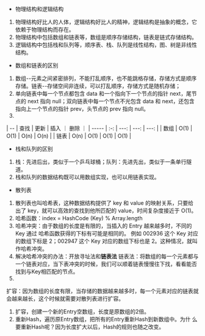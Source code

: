 * 物理结构和逻辑结构
1. 物理结构好比人的人体，逻辑结构好比人的精神，逻辑结构是抽象的概念，它依赖于物理结构而存在。
2. 物理结构中包括数组和链表等，数组是顺序存储结构，链表是链式存储结构。
3. 逻辑结构中包括栈和队列等，顺序表、栈、队列是线性结构，图、树是非线性结构。

* 数组和链表的区别
1. 数组--元素之间紧密排列，不能打乱顺序，也不能跳格存储，存储方式是顺序存储。链表--存储空间非连续，可以打乱顺序，存储方式是随机存储；
2. 单向链表中每一个节点都包含 data 和一个指向下一个节点的指针 next，尾节点的 next 指向 null；双向链表中每一个节点不光包含 data 和 next，还包含指向上一个节点的指针 prev，头节点的 prev 指向 null。
3. 
| -- | 查找 | 更新 | 插入 ｜ 删除 ｜
| ----- | :-: | ---: | ---: | ---: | 
| 数组 | O(1) | O(1) | O(n) | O(n) | 
| 链表 | O(n) | O(1) | O(1) | O(1) | 

* 栈和队列的区别
1. 栈：先进后出，类似于一个乒乓球桶；队列：先进先出，类似于一条单行隧道。
2. 栈和队列的数据结构既可以用数组实现，也可以用链表实现。

* 散列表
1. 散列表也叫哈希表，这种数据结构提供了 key 和 value 的映射关系，只要给出了 key，就可以高效的查找到他所匹配的 value，时间复杂度接近于 O(1)。
2. 哈希函数：index = HashCode (Key) % Array.length
3. 哈希冲突：由于数组的长度是有限的，当插入的 Entry 越来越多时，不同的 Key 通过 哈希函数获得的下标有可能是相同的。 例如 002936 这个 Key 对应的数组下标是 2；002947 这个 Key 对应的数组下标也是 2。这种情况，就叫作哈希冲突。
4. 解决哈希冲突的办法：开放寻址法和**链表法**
链表法：将数组的每一个元素都与一个链表对应，当下表冲突的时候，我们可以顺着链表慢慢往下找，看看能否找到与Key相匹配的节点。
5. 
扩容：因为数组的长度有限，当存储的数据越来越多时，每一个元素对应的链表就会越来越长，这个时候就需要对散列表进行扩容。
1. 扩容，创建一个新的Entry空数组，长度是原数组的2倍。 
2. 重新Hash，遍历原Entry数组，把所有的Entry重新Hash到新数组中。为什 么要重新Hash呢？因为长度扩大以后，Hash的规则也随之改变。